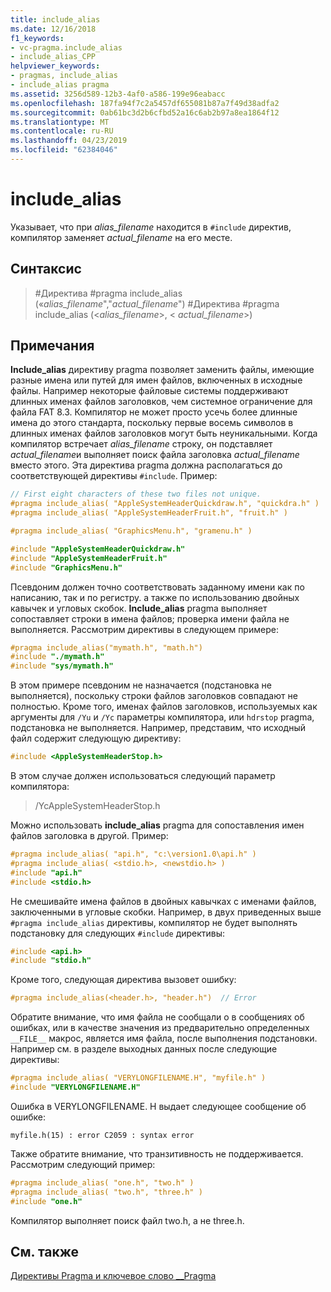 ```yaml
---
title: include_alias
ms.date: 12/16/2018
f1_keywords:
- vc-pragma.include_alias
- include_alias_CPP
helpviewer_keywords:
- pragmas, include_alias
- include_alias pragma
ms.assetid: 3256d589-12b3-4af0-a586-199e96eabacc
ms.openlocfilehash: 187fa94f7c2a5457df655081b87a7f49d38adfa2
ms.sourcegitcommit: 0ab61bc3d2b6cfbd52a16c6ab2b97a8ea1864f12
ms.translationtype: MT
ms.contentlocale: ru-RU
ms.lasthandoff: 04/23/2019
ms.locfileid: "62384046"
---
```

# <a name="includealias"></a>include_alias

Указывает, что при *alias_filename* находится в `#include` директив, компилятор заменяет *actual_filename* на его месте.

## <a name="syntax"></a>Синтаксис

> #<a name="pragma-includealiasaliasfilename-actualfilename"></a>Директива #pragma include_alias («*alias_filename*","*actual_filename*")
> #<a name="pragma-includealiasaliasfilename-actualfilename"></a>Директива #pragma include_alias (\<*alias_filename*>, \< *actual_filename*>)

## <a name="remarks"></a>Примечания

**Include_alias** директиву pragma позволяет заменить файлы, имеющие разные имена или путей для имен файлов, включенных в исходные файлы. Например некоторые файловые системы поддерживают длинных именах файлов заголовков, чем системное ограничение для файла FAT 8.3. Компилятор не может просто усечь более длинные имена до этого стандарта, поскольку первые восемь символов в длинных именах файлов заголовков могут быть неуникальными. Когда компилятор встречает *alias_filename* строку, он подставляет *actual_filename*и выполняет поиск файла заголовка *actual_filename* вместо этого. Эта директива pragma должна располагаться до соответствующей директивы `#include`. Пример:

```cpp
// First eight characters of these two files not unique.
#pragma include_alias( "AppleSystemHeaderQuickdraw.h", "quickdra.h" )
#pragma include_alias( "AppleSystemHeaderFruit.h", "fruit.h" )

#pragma include_alias( "GraphicsMenu.h", "gramenu.h" )

#include "AppleSystemHeaderQuickdraw.h"
#include "AppleSystemHeaderFruit.h"
#include "GraphicsMenu.h"
```

Псевдоним должен точно соответствовать заданному имени как по написанию, так и по регистру. а также по использованию двойных кавычек и угловых скобок. **Include_alias** pragma выполняет сопоставляет строки в имена файлов; проверка имени файла не выполняется. Рассмотрим директивы в следующем примере:

```cpp
#pragma include_alias("mymath.h", "math.h")
#include "./mymath.h"
#include "sys/mymath.h"
```

В этом примере псевдоним не назначается (подстановка не выполняется), поскольку строки файлов заголовков совпадают не полностью. Кроме того, именах файлов заголовков, используемых как аргументы для `/Yu` и `/Yc` параметры компилятора, или `hdrstop` pragma, подстановка не выполняется. Например, представим, что исходный файл содержит следующую директиву:

```cpp
#include <AppleSystemHeaderStop.h>
```

В этом случае должен использоваться следующий параметр компилятора:

> /YcAppleSystemHeaderStop.h

Можно использовать **include_alias** pragma для сопоставления имен файлов заголовка в другой. Пример:

```cpp
#pragma include_alias( "api.h", "c:\version1.0\api.h" )
#pragma include_alias( <stdio.h>, <newstdio.h> )
#include "api.h"
#include <stdio.h>
```

Не смешивайте имена файлов в двойных кавычках с именами файлов, заключенными в угловые скобки. Например, в двух приведенных выше `#pragma include_alias` директивы, компилятор не будет выполнять подстановку для следующих `#include` директивы:

```cpp
#include <api.h>
#include "stdio.h"
```

Кроме того, следующая директива вызовет ошибку:

```cpp
#pragma include_alias(<header.h>, "header.h")  // Error
```

Обратите внимание, что имя файла не сообщали о в сообщениях об ошибках, или в качестве значения из предварительно определенных `__FILE__` макрос, является имя файла, после выполнения подстановки. Например см. в разделе выходных данных после следующие директивы:

```cpp
#pragma include_alias( "VERYLONGFILENAME.H", "myfile.h" )
#include "VERYLONGFILENAME.H"
```

Ошибка в VERYLONGFILENAME. H выдает следующее сообщение об ошибке:

```Output
myfile.h(15) : error C2059 : syntax error
```

Также обратите внимание, что транзитивность не поддерживается. Рассмотрим следующий пример:

```cpp
#pragma include_alias( "one.h", "two.h" )
#pragma include_alias( "two.h", "three.h" )
#include "one.h"
```

Компилятор выполняет поиск файл two.h, а не three.h.

## <a name="see-also"></a>См. также

[Директивы Pragma и ключевое слово __Pragma](../preprocessor/pragma-directives-and-the-pragma-keyword.md)
